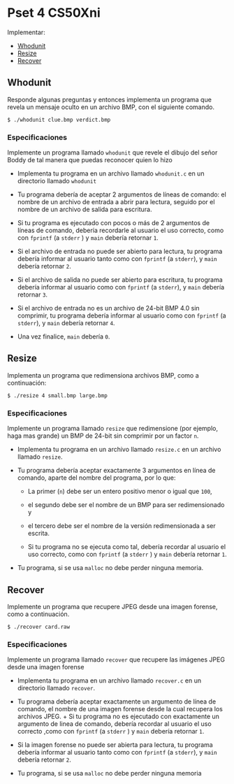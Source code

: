 # Pset 4 CS50Xni

Implementar:

-   <a href="#Whodunit" class="btn btn-sm btn-default">Whodunit</a>
-    <a href="#Resize" class="btn btn-sm btn-default">Resize</a>
-    <a href="#Recover" class="btn btn-sm btn-default">Recover</a>

<h2 id="Whodunit">Whodunit</h2>

Responde algunas preguntas y entonces implementa un programa que revela un mensaje oculto en un archivo BMP, con el siguiente comando.

```
$ ./whodunit clue.bmp verdict.bmp
```

### Especificaciones

Implemente un programa llamado  `whodunit`  que revele el dibujo del señor Boddy de tal manera que puedas reconocer quien lo hizo

-   Implementa tu programa en un archivo llamado  `whodunit.c`  en un directorio llamado  `whodunit`
    
-   Tu programa debería de aceptar 2 argumentos de líneas de comando: el nombre de un archivo de entrada a abrir para lectura, seguido por el nombre de un archivo de salida para escritura.
    
-   Si tu programa es ejecutado con pocos o más de 2 argumentos de líneas de comando, debería recordarle al usuario el uso correcto, como con  `fprintf`  (a  `stderr`  ) y  `main`  debería retornar  `1`.
    
-   Si el archivo de entrada no puede ser abierto para lectura, tu programa debería informar al usuario tanto como con  `fprintf`  (a  `stderr`), y  `main`  debería retornar  `2`.
    
-   Si el archivo de salida no puede ser abierto para escritura, tu programa debería informar al usuario como con  `fprintf`  (a  `stderr`), y  `main`  debería retornar  `3`.
    
-   Si el archivo de entrada no es un archivo de 24-bit BMP 4.0 sin comprimir, tu programa debería informar al usuario como con  `fprintf`  (a  `stderr`), y  `main`  debería retornar  `4`.
    
-   Una vez finalice,  `main`  debería  `0`.

<h2 id="Resize">Resize</h2>

Implementa un programa que redimensiona archivos BMP, como a continuación:

```
$ ./resize 4 small.bmp large.bmp
```

### Especificaciones

Implemente un programa llamado  `resize`  que redimensione (por ejemplo, haga mas grande) un BMP de 24-bit sin comprimir por un factor  `n`.

-   Implementa tu programa en un archivo llamado  `resize.c`  en un archivo llamado  `resize`.
    
-   Tu programa debería aceptar exactamente 3 argumentos en línea de comando, aparte del nombre del programa, por lo que:
    
    -   La primer (`n`) debe ser un entero positivo menor o igual que  `100`,
        
    -   el segundo debe ser el nombre de un BMP para ser redimensionado y
        
    -   el tercero debe ser el nombre de la versión redimensionada a ser escrita.
        
    
    + Si tu programa no se ejecuta como tal, debería recordar al usuario el uso correcto, como con  `fprintf`  (a  `stderr`  ) y  `main`  debería retornar  `1`.
    
-   Tu programa, si se usa  `malloc`  no debe perder ninguna memoria.

<h2 id="Recover">Recover</h2>

Implemente un programa que recupere JPEG desde una imagen forense, como a continuación.

```
$ ./recover card.raw
```

### Especificaciones

Implemente un programa llamado  `recover`  que recupere las imágenes JPEG desde una imagen forense

-   Implementa tu programa en un archivo llamado  `recover.c`  en un directorio llamado  `recover`.
    
-   Tu programa debería aceptar exactamente un argumento de línea de comando, el nombre de una imagen forense desde la cual recupera los archivos JPEG. + Si tu programa no es ejecutado con exactamente un argumento de linea de comando, debería recordar al usuario el uso correcto ,como con  `fprintf`  (a  `stderr`  ) y  `main`  debería retornar  `1`.
    
-   Si la imagen forense no puede ser abierta para lectura, tu programa debería informar al usuario tanto como con  `fprintf`  (a  `stderr`), y  `main`  debería retornar  `2`.
    
-   Tu programa, si se usa  `malloc`  no debe perder ninguna memoria

